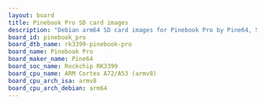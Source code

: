 ```yaml
---
layout: board
title: Pinebook Pro SD card images
description: "Debian arm64 SD card images for Pinebook Pro by Pine64, SoC: Rockchip RK3399, CPU ISA: armv8"
board_id: pinebook_pro
board_dtb_name: rk3399-pinebook-pro
board_name: Pinebook Pro
board_maker_name: Pine64
board_soc_name: Rockchip RK3399
board_cpu_name: ARM Cortex A72/A53 (armv8)
board_cpu_arch_isa: armv8
board_cpu_arch_debian: arm64
---
```

